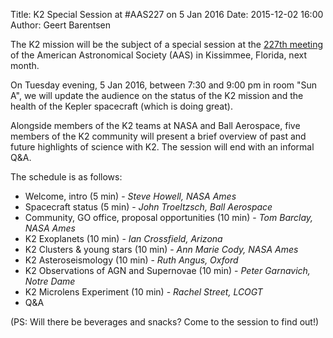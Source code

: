 Title: K2 Special Session at #AAS227 on 5 Jan 2016
Date: 2015-12-02 16:00
Author: Geert Barentsen

The K2 mission will be the subject of a special session at the
[227th meeting](https://aas.org/meetings/aas227) 
of the American Astronomical Society (AAS) in Kissimmee, Florida, next month.

On Tuesday evening, 5 Jan 2016, between 7:30 and 9:00 pm in room "Sun A",
we will update the audience on the status of the K2 mission
and the health of the Kepler spacecraft (which is doing great).

Alongside members of the K2 teams at NASA and Ball Aerospace,
five members of the K2 community will present a brief overview
of past and future highlights of science with K2.
The session will end with an informal Q&A.

The schedule is as follows:

 - Welcome, intro (5 min) - <i>Steve Howell, NASA Ames</i>
 - Spacecraft status (5 min) - <i>John Troeltzsch, Ball Aerospace</i> 
 - Community, GO office, proposal opportunities (10 min) - <i>Tom Barclay, NASA Ames</i>
 - K2 Exoplanets (10 min) - <i>Ian Crossfield, Arizona</i>
 - K2 Clusters & young stars (10 min) - <i>Ann Marie Cody, NASA Ames</i>
 - K2 Asteroseismology (10 min) - <i>Ruth Angus, Oxford</i>
 - K2 Observations of AGN and Supernovae (10 min) - <i>Peter Garnavich, Notre Dame</i>
 - K2 Microlens Experiment (10 min) - <i>Rachel Street, LCOGT</i>
 - Q&A

(PS: Will there be beverages and snacks? Come to the session to find out!)
